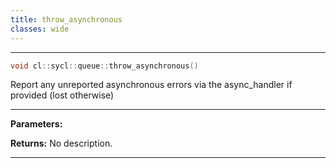 ```yaml
---
title: throw_asynchronous
classes: wide
---
```



---

```cpp
void cl::sycl::queue::throw_asynchronous()
```


Report any unreported asynchronous errors via the async_handler if provided (lost otherwise) 


---
**Parameters:**

**Returns:** No description.

---
